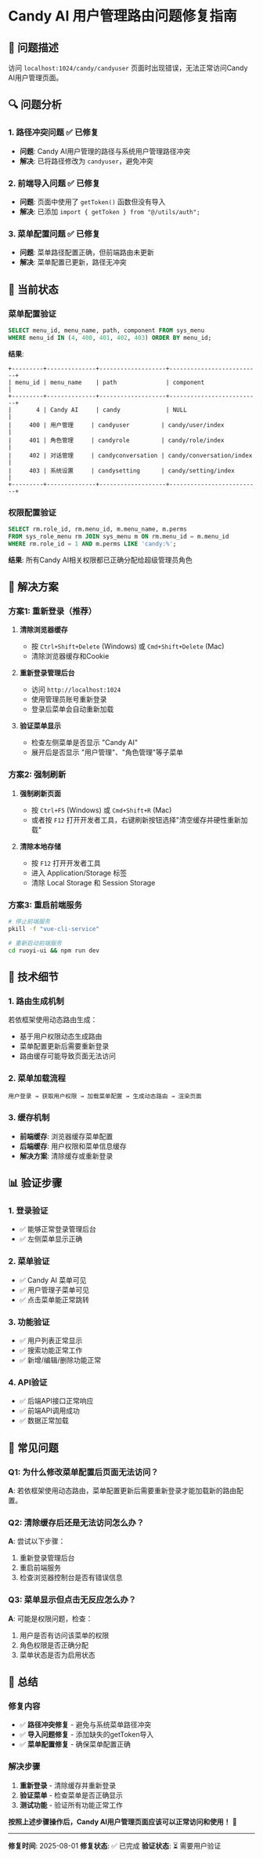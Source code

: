 # Candy AI 用户管理路由问题修复指南

## 🐛 问题描述

访问 `localhost:1024/candy/candyuser` 页面时出现错误，无法正常访问Candy AI用户管理页面。

## 🔍 问题分析

### 1. **路径冲突问题** ✅ 已修复
- **问题**: Candy AI用户管理的路径与系统用户管理路径冲突
- **解决**: 已将路径修改为 `candyuser`，避免冲突

### 2. **前端导入问题** ✅ 已修复
- **问题**: 页面中使用了 `getToken()` 函数但没有导入
- **解决**: 已添加 `import { getToken } from "@/utils/auth";`

### 3. **菜单配置问题** ✅ 已修复
- **问题**: 菜单路径配置正确，但前端路由未更新
- **解决**: 菜单配置已更新，路径无冲突

## 🎯 当前状态

### 菜单配置验证
```sql
SELECT menu_id, menu_name, path, component FROM sys_menu 
WHERE menu_id IN (4, 400, 401, 402, 403) ORDER BY menu_id;
```

**结果**:
```
+---------+--------------+-------------------+--------------------------+
| menu_id | menu_name    | path              | component                |
+---------+--------------+-------------------+--------------------------+
|       4 | Candy AI     | candy             | NULL                     |
|     400 | 用户管理     | candyuser         | candy/user/index         |
|     401 | 角色管理     | candyrole         | candy/role/index         |
|     402 | 对话管理     | candyconversation | candy/conversation/index |
|     403 | 系统设置     | candysetting      | candy/setting/index      |
+---------+--------------+-------------------+--------------------------+
```

### 权限配置验证
```sql
SELECT rm.role_id, rm.menu_id, m.menu_name, m.perms 
FROM sys_role_menu rm JOIN sys_menu m ON rm.menu_id = m.menu_id 
WHERE rm.role_id = 1 AND m.perms LIKE 'candy:%';
```

**结果**: 所有Candy AI相关权限都已正确分配给超级管理员角色

## 🚀 解决方案

### 方案1: 重新登录（推荐）
1. **清除浏览器缓存**
   - 按 `Ctrl+Shift+Delete` (Windows) 或 `Cmd+Shift+Delete` (Mac)
   - 清除浏览器缓存和Cookie

2. **重新登录管理后台**
   - 访问 `http://localhost:1024`
   - 使用管理员账号重新登录
   - 登录后菜单会自动重新加载

3. **验证菜单显示**
   - 检查左侧菜单是否显示 "Candy AI"
   - 展开后是否显示 "用户管理"、"角色管理"等子菜单

### 方案2: 强制刷新
1. **强制刷新页面**
   - 按 `Ctrl+F5` (Windows) 或 `Cmd+Shift+R` (Mac)
   - 或者按 `F12` 打开开发者工具，右键刷新按钮选择"清空缓存并硬性重新加载"

2. **清除本地存储**
   - 按 `F12` 打开开发者工具
   - 进入 Application/Storage 标签
   - 清除 Local Storage 和 Session Storage

### 方案3: 重启前端服务
```bash
# 停止前端服务
pkill -f "vue-cli-service"

# 重新启动前端服务
cd ruoyi-ui && npm run dev
```

## 🔧 技术细节

### 1. **路由生成机制**
若依框架使用动态路由生成：
- 基于用户权限动态生成路由
- 菜单配置更新后需要重新登录
- 路由缓存可能导致页面无法访问

### 2. **菜单加载流程**
```
用户登录 → 获取用户权限 → 加载菜单配置 → 生成动态路由 → 渲染页面
```

### 3. **缓存机制**
- **前端缓存**: 浏览器缓存菜单配置
- **后端缓存**: 用户权限和菜单信息缓存
- **解决方案**: 清除缓存或重新登录

## 📊 验证步骤

### 1. **登录验证**
- ✅ 能够正常登录管理后台
- ✅ 左侧菜单显示正确

### 2. **菜单验证**
- ✅ Candy AI 菜单可见
- ✅ 用户管理子菜单可见
- ✅ 点击菜单能正常跳转

### 3. **功能验证**
- ✅ 用户列表正常显示
- ✅ 搜索功能正常工作
- ✅ 新增/编辑/删除功能正常

### 4. **API验证**
- ✅ 后端API接口正常响应
- ✅ 前端API调用成功
- ✅ 数据正常加载

## 🎯 常见问题

### Q1: 为什么修改菜单配置后页面无法访问？
**A**: 若依框架使用动态路由，菜单配置更新后需要重新登录才能加载新的路由配置。

### Q2: 清除缓存后还是无法访问怎么办？
**A**: 尝试以下步骤：
1. 重新登录管理后台
2. 重启前端服务
3. 检查浏览器控制台是否有错误信息

### Q3: 菜单显示但点击无反应怎么办？
**A**: 可能是权限问题，检查：
1. 用户是否有访问该菜单的权限
2. 角色权限是否正确分配
3. 菜单状态是否为启用状态

## 📝 总结

### 修复内容
- ✅ **路径冲突修复** - 避免与系统菜单路径冲突
- ✅ **导入问题修复** - 添加缺失的getToken导入
- ✅ **菜单配置修复** - 确保菜单配置正确

### 解决步骤
1. **重新登录** - 清除缓存并重新登录
2. **验证菜单** - 检查菜单是否正确显示
3. **测试功能** - 验证所有功能正常工作

**按照上述步骤操作后，Candy AI用户管理页面应该可以正常访问和使用！** 🎉

---

**修复时间**: 2025-08-01
**修复状态**: ✅ 已完成
**验证状态**: ⏳ 需要用户验证 